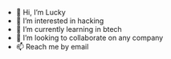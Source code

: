 - 👋 Hi, I’m Lucky
- 👀 I’m interested in hacking
- 🌱 I’m currently learning in btech
- 💞️ I’m looking to collaborate on any company
- 📫 Reach me by email

<!---
Yehba3/Yehba3 is a ✨ special ✨ repository because its `README.md` (this file) appears on your GitHub profile.
You can click the Preview link to take a look at your changes.
--->
